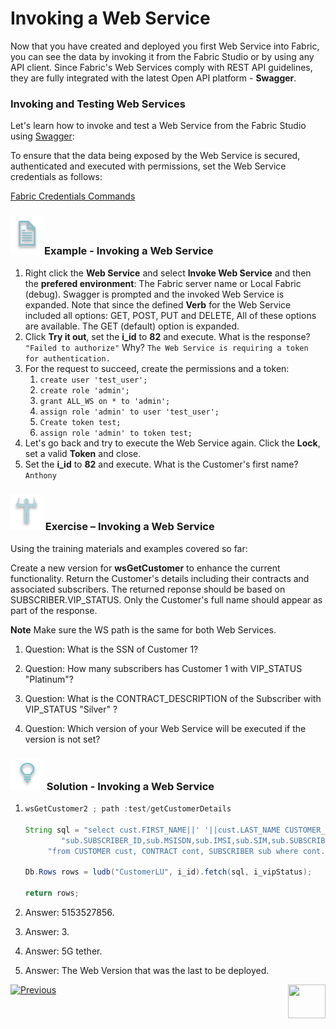 # Invoking a Web Service

Now that you have created and deployed you first Web Service into Fabric,  you can see the data by invoking it from the Fabric Studio or by using any API client. Since Fabric's Web Services comply with REST API  guidelines, they are fully integrated with the latest Open API platform - **Swagger**.

### Invoking and Testing Web Services

Let's learn how to invoke and test a Web Service from the Fabric Studio using [Swagger](/articles/15_web_services/09_swagger.md):

To ensure that the data being exposed by the Web Service is secured, authenticated and executed with permissions, set the Web Service credentials as follows:	

[Fabric Credentials Commands](/articles/17_fabric_credentials/02_fabric_credentials_commands.md)

### ![](/academy/Training_Level_1/03_fabric_basic_LU/images/example.png)Example - Invoking a Web Service
 
1. Right click the **Web Service** and select **Invoke Web Service** and then the **prefered environment**: The Fabric server name or Local Fabric (debug).
   Swagger is prompted and the invoked Web Service is expanded. Note that since the defined **Verb** for the Web Service included all options: GET, POST, PUT and DELETE, All of these options are available. The GET (default) option is expanded.
3. Click **Try it out**, set the **i_id** to **82** and execute. 
   What is the response? `"Failed to authorize"` 
   Why? `The Web Service is requiring a token for authentication.` 
4. For the request to succeed, create the permissions and a token:
   1. `create user 'test_user';`
   2. `create role 'admin';`
   3. `grant ALL_WS on * to 'admin';`
   4. `assign role 'admin' to user 'test_user';`
   5. `Create token test;`
   6. `assign role 'admin' to token test;`
5. Let's go back and try to execute the Web Service again. Click the **Lock**, set a valid **Token** and close.
7. Set the **i_id** to **82** and execute. 
   What is the Customer's first name? `Anthony`

### ![](/academy/Training_Level_1/03_fabric_basic_LU/images/Exercise.png) Exercise – Invoking a Web Service

Using the training materials and examples covered so far:



Create a new version for **wsGetCustomer** to enhance the current functionality. Return the Customer's details including their contracts and associated subscribers. The returned reponse should be based on SUBSCRIBER.VIP_STATUS. Only the Customer's full name should appear as part of the response. 

**Note** Make sure the WS path is the same for both Web Services.

1. Question: What is the SSN of Customer 1?

2. Question: How many subscribers has Customer 1 with VIP_STATUS "Platinum"?

3. Question: What is the CONTRACT_DESCRIPTION of the Subscriber with VIP_STATUS "Silver" ?

4. Question: Which version of your Web Service will be executed if the version is not set? 

### ![](/academy/Training_Level_1/03_fabric_basic_LU/images/Solution.png) Solution - Invoking a Web Service

1. ```java
   wsGetCustomer2 ; path :test/getCustomerDetails 
   
   String sql = "select cust.FIRST_NAME||' '||cust.LAST_NAME CUSTOMER_NAME, cont.CONTRACT_ID,cont.CONTRACT_DESCRIPTION," +
           "sub.SUBSCRIBER_ID,sub.MSISDN,sub.IMSI,sub.SIM,sub.SUBSCRIBER_TYPE,sub.VIP_STATUS " +
   		"from CUSTOMER cust, CONTRACT cont, SUBSCRIBER sub where cont.CONTRACT_ID=sub.SUBSCRIBER_ID and sub.VIP_STATUS=?";
   
   Db.Rows rows = ludb("CustomerLU", i_id).fetch(sql, i_vipStatus);
   
   return rows;
   ```

   

1. Answer: 5153527856.

2. Answer: 3. 

3. Answer: 5G tether. 

4. Answer: The Web Version that was the last to be deployed.  





 [![Previous](/articles/images/Previous.png)](/academy/Training_Level_1/06_web_services/02_create_and_deploy_a_web_service.md)[<img align="right" width="60" height="54" src="/articles/images/Next.png">](/academy/Training_Level_1/06_web_services/04_response_codes_and_supported_verbs.md)

